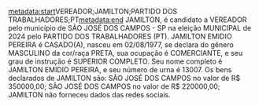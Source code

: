<metadata:start>VEREADOR;JAMILTON;PARTIDO DOS TRABALHADORES;PT<metadata:end>
JAMILTON, é candidato a VEREADOR pelo município de SÃO JOSÉ DOS CAMPOS - SP na eleição MUNICIPAL de 2024 pelo PARTIDO DOS TRABALHADORES (PT). JAMILTON EMIDIO PEREIRA é CASADO(A), nasceu em 02/08/1977, se declara do gênero MASCULINO da cor/raça PRETA, sua ocupação é COMERCIANTE, e seu grau de instrução é SUPERIOR COMPLETO. Seu nome completo é JAMILTON EMIDIO PEREIRA, e seu número de urna é 13007.
Os bens declarados de JAMILTON são: SÃO JOSÉ DOS CAMPOS  no valor de R$ 350000,00; SÃO JOSÉ DOS CAMPOS no valor de R$ 220000,00; 
JAMILTON não forneceu dados das redes sociais.